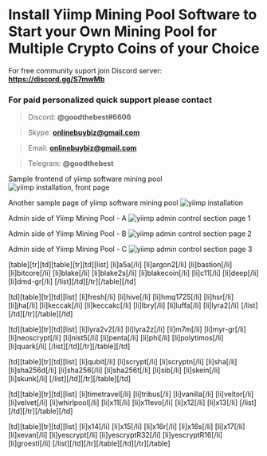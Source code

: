 # Install Yiimp Mining Pool Software to Start your Own Mining Pool for Multiple Crypto Coins of your Choice

For free community suport join Discord server:  **https://discord.gg/S7mwMb**

### For paid personalized quick support please contact

> Discord:      **@goodthebest#6606**

> Skype:        **onlinebuybiz@gmail.com**

> Email:        **onlinebuybiz@gmail.com**

> Telegram:     **@goodthebest**

Sample frontend of yiimp software mining pool
![yiimp installation, front page](https://www.sohowa.com/images/samplepool.jpg)

Another sample page of yiimp software mining pool
![yiimp installation](https://www.sohowa.com/images/samplepool2.jpg)

Admin side of Yiimp Mining Pool - A
![yiimp admin control section page 1](https://www.sohowa.com/images/admin1.jpg)

Admin side of Yiimp Mining Pool - B
![yiimp admin control section page 2](https://www.sohowa.com/images/admin2.jpg)

Admin side of Yiimp Mining Pool - C
![yiimp admin control section page 3](https://www.sohowa.com/images/admin3.jpg)


[table][tr][td][table][tr][td][list]
[li]a5a[/li]
[li]argon2[/li]
[li]bastion[/li]
[li]bitcore[/li]
[li]blake[/li]
[li]blake2s[/li]
[li]blakecoin[/li]
[li]c11[/li]
[li]deep[/li]
[li]dmd-gr[/li]
[/list][/td][/tr][/table][/td]

[td][table][tr][td][list]
[li]fresh[/li]
[li]hive[/li]
[li]hmq1725[/li]
[li]hsr[/li]
[li]jha[/li]
[li]keccak[/li]
[li]keccakc[/li]
[li]lbry[/li]
[li]luffa[/li]
[li]lyra2[/li]
[/list][/td][/tr][/table][/td]

[td][table][tr][td][list]
[li]lyra2v2[/li]
[li]lyra2z[/li]
[li]m7m[/li]
[li]myr-gr[/li]
[li]neoscrypt[/li]
[li]nist5[/li]
[li]penta[/li]
[li]phi[/li]
[li]polytimos[/li]
[li]quark[/li]
[/list][/td][/tr][/table][/td]

[td][table][tr][td][list]
[li]qubit[/li]
[li]scrypt[/li]
[li]scryptn[/li]
[li]sha[/li]
[li]sha256d[/li]
[li]sha256[/li]
[li]sha256t[/li]
[li]sib[/li]
[li]skein[/li]
[li]skunk[/li]
[/list][/td][/tr][/table][/td]

[td][table][tr][td][list]
[li]timetravel[/li]
[li]tribus[/li]
[li]vanilla[/li]
[li]veltor[/li]
[li]velvet[/li]
[li]whirlpool[/li]
[li]x11[/li]
[li]x11evo[/li]
[li]x12[/li]
[li]x13[/li]
[/list][/td][/tr][/table][/td]

[td][table][tr][td][list]
[li]x14[/li]
[li]x15[/li]
[li]x16r[/li]
[li]x16s[/li]
[li]x17[/li]
[li]xevan[/li]
[li]yescrypt[/li]
[li]yescryptR32[/li]
[li]yescryptR16[/li]
[li]groestl[/li]
[/list][/td][/tr][/table][/td][/tr][/table]
